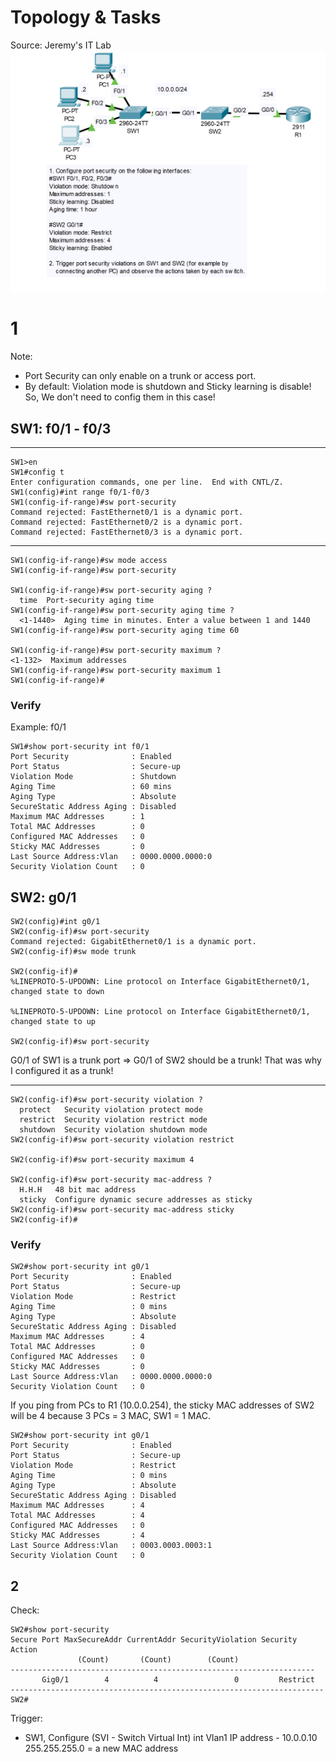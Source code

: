 # Topology & Tasks
Source: Jeremy's IT Lab
![portsecurity](./Images/Ps.png)

# 1
Note: 
- Port Security can only enable on a trunk or access port.
- By default: Violation mode is shutdown and Sticky learning is disable! So, We don't need to config them in this case!
  
## SW1: f0/1 - f0/3
***
    SW1>en
    SW1#config t
    Enter configuration commands, one per line.  End with CNTL/Z.
    SW1(config)#int range f0/1-f0/3
    SW1(config-if-range)#sw port-security
    Command rejected: FastEthernet0/1 is a dynamic port.
    Command rejected: FastEthernet0/2 is a dynamic port.
    Command rejected: FastEthernet0/3 is a dynamic port.


***
    SW1(config-if-range)#sw mode access
    SW1(config-if-range)#sw port-security

    SW1(config-if-range)#sw port-security aging ?
      time  Port-security aging time	
    SW1(config-if-range)#sw port-security aging time ?
      <1-1440>  Aging time in minutes. Enter a value between 1 and 1440
    SW1(config-if-range)#sw port-security aging time 60

    SW1(config-if-range)#sw port-security maximum ?
    <1-132>  Maximum addresses
    SW1(config-if-range)#sw port-security maximum 1
    SW1(config-if-range)#

### Verify
Example: f0/1

    SW1#show port-security int f0/1
    Port Security              : Enabled
    Port Status                : Secure-up
    Violation Mode             : Shutdown
    Aging Time                 : 60 mins
    Aging Type                 : Absolute
    SecureStatic Address Aging : Disabled
    Maximum MAC Addresses      : 1
    Total MAC Addresses        : 0
    Configured MAC Addresses   : 0
    Sticky MAC Addresses       : 0
    Last Source Address:Vlan   : 0000.0000.0000:0
    Security Violation Count   : 0

## SW2: g0/1

    SW2(config)#int g0/1
    SW2(config-if)#sw port-security 
    Command rejected: GigabitEthernet0/1 is a dynamic port.
    SW2(config-if)#sw mode trunk
    
    SW2(config-if)#
    %LINEPROTO-5-UPDOWN: Line protocol on Interface GigabitEthernet0/1, changed state to down
    
    %LINEPROTO-5-UPDOWN: Line protocol on Interface GigabitEthernet0/1, changed state to up

    SW2(config-if)#sw port-security 

G0/1 of SW1 is a trunk port => G0/1 of SW2 should be a trunk! That was why I configured it as a trunk!
***
    SW2(config-if)#sw port-security violation ?
      protect   Security violation protect mode
      restrict  Security violation restrict mode
      shutdown  Security violation shutdown mode
    SW2(config-if)#sw port-security violation restrict
    
    SW2(config-if)#sw port-security maximum 4
    
    SW2(config-if)#sw port-security mac-address ?
      H.H.H   48 bit mac address
      sticky  Configure dynamic secure addresses as sticky
    SW2(config-if)#sw port-security mac-address sticky
    SW2(config-if)#

### Verify
    SW2#show port-security int g0/1
    Port Security              : Enabled
    Port Status                : Secure-up
    Violation Mode             : Restrict
    Aging Time                 : 0 mins
    Aging Type                 : Absolute
    SecureStatic Address Aging : Disabled
    Maximum MAC Addresses      : 4
    Total MAC Addresses        : 0
    Configured MAC Addresses   : 0
    Sticky MAC Addresses       : 0
    Last Source Address:Vlan   : 0000.0000.0000:0
    Security Violation Count   : 0

  If you ping from PCs to R1 (10.0.0.254), the sticky MAC addresses of SW2 will be 4 because 3 PCs = 3 MAC, SW1 = 1 MAC.

    SW2#show port-security int g0/1
    Port Security              : Enabled
    Port Status                : Secure-up
    Violation Mode             : Restrict
    Aging Time                 : 0 mins
    Aging Type                 : Absolute
    SecureStatic Address Aging : Disabled
    Maximum MAC Addresses      : 4
    Total MAC Addresses        : 4
    Configured MAC Addresses   : 0
    Sticky MAC Addresses       : 4
    Last Source Address:Vlan   : 0003.0003.0003:1
    Security Violation Count   : 0

## 2
Check:

    SW2#show port-security
    Secure Port MaxSecureAddr CurrentAddr SecurityViolation Security Action
                   (Count)       (Count)        (Count)
    --------------------------------------------------------------------
           Gig0/1        4          4                 0         Restrict
    ----------------------------------------------------------------------
    SW2#

Trigger:
- SW1, Configure (SVI - Switch Virtual Int) int Vlan1 IP address - 10.0.0.10 255.255.255.0 = a new MAC address
